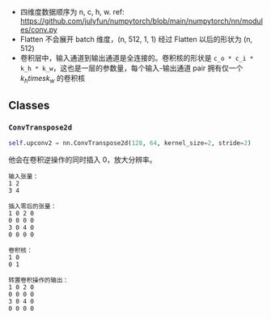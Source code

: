 - 四维度数据顺序为 n, c, h, w. ref: https://github.com/julyfun/numpytorch/blob/main/numpytorch/nn/modules/conv.py
- Flatten 不会展开 batch 维度，(n, 512, 1, 1) 经过 Flatten 以后的形状为 (n, 512)
- 卷积层中，输入通道到输出通道是全连接的。卷积核的形状是 `c_o * c_i * k_h * k_w`，这也是一层的参数量，每个输入-输出通道 pair 拥有仅一个 $k_h times k_w$ 的卷积核

## Classes

### `ConvTranspose2d`

```python
self.upconv2 = nn.ConvTranspose2d(128, 64, kernel_size=2, stride=2)
```

他会在卷积逆操作的同时插入 0，放大分辨率。

```
输入张量：
1 2
3 4

插入零后的张量：
1 0 2 0
0 0 0 0
3 0 4 0
0 0 0 0

卷积核：
1 0
0 1

转置卷积操作的输出：
1 0 2 0
0 0 0 0
3 0 4 0
0 0 0 0
```
